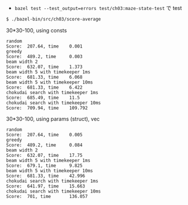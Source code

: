 
- `bazel test --test_output=errors test/ch03:maze-state-test` で test

```sh
$ ./bazel-bin/src/ch03/score-average
```

30*30-100, using consts

```
random
Score:  207.64, time    0.001
greedy
Score:  489.2, time     0.003
beam width 2
Score:  632.07, time    1.373
beam width 5 with timekeeper 1ms
Score:  681.33, time    6.068
beam width 5 with timekeeper 10ms
Score:  681.33, time    6.422
chokudai search with timekeeper 1ms
Score:  685.49, time    11.5
chokudai search with timekeeper 10ms
Score:  709.94, time    109.792
```

30*30-100, using params (struct), vec

```
random
Score:  207.64, time    0.005
greedy
Score:  489.2, time     0.084
beam width 2
Score:  632.07, time    17.75
beam width 5 with timekeeper 1ms
Score:  679.1, time     9.825
beam width 5 with timekeeper 10ms
Score:  681.33, time    42.996
chokudai search with timekeeper 1ms
Score:  641.97, time    15.663
chokudai search with timekeeper 10ms
Score:  701, time       136.057
```
